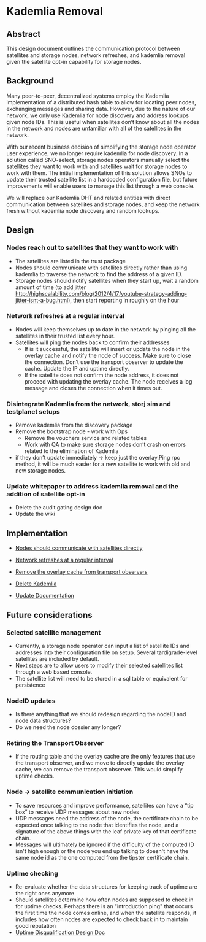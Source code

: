 # Kademlia Removal

## Abstract

This design document outlines the communication protocol between satellites and
storage nodes, network refreshes, and kademlia removal given the satellite opt-in
capability for storage nodes.

## Background

Many peer-to-peer, decentralized systems employ the Kademlia implementation of a distributed hash table to allow for 
locating peer nodes, exchanging messages and sharing data. However, due to the nature of our network, we only use Kademlia 
for node discovery and address lookups given node IDs. This is useful when satellites don’t know about all the nodes in 
the network and nodes are unfamiliar with all of the satellites in the network.

With our recent business decision of simplifying the storage node operator user experience, we no longer require kademlia 
for node discovery. In a solution called SNO-select, storage nodes operators manually select the satellites they want to work with 
and satellites wait for storage nodes to work with them. The initial implementation of this solution allows SNOs to update 
their trusted satellite list in a hardcoded configuration file, but future improvements will enable users to manage
this list through a web console. 

We will replace our Kademlia DHT and related entities with direct communication between satellites and storage nodes, 
and keep the network fresh without kademlia node discovery and random lookups.

## Design

### Nodes reach out to satellites that they want to work with
- The satellites are listed in the trust package
- Nodes should communicate with satellites directly rather than using kademlia to traverse the network to find the address of a given ID.
- Storage nodes should notify satellites when they start up, wait a random amount of time (to add jitter 
http://highscalability.com/blog/2012/4/17/youtube-strategy-adding-jitter-isnt-a-bug.html), then start reporting in roughly on the hour

### Network refreshes at a regular interval
- Nodes will keep themselves up to date in the network by pinging all the satellites in their
   trusted list every hour.
- Satellites will ping the nodes back to confirm their addresses
    - If is it successful, the satellite will insert or update the node in the overlay cache and
       notify the node of success. Make sure to close the connection. Don’t use the transport observer to update the cache.
       Update the IP and uptime directly.
    - If the satellite does not confirm the node address, it does not proceed with updating the overlay cache. The node 
    receives a log message and closes the connection when it times out.

### Disintegrate Kademlia from the network, storj sim and testplanet setups
- Remove kademlia from the discovery package
- Remove the bootstrap node - work with Ops
  - Remove the vouchers service and related tables
  - Work with QA to make sure storage nodes don’t crash on errors related to the elimination of Kademlia
- if they don’t update immediately ->  keep just the overlay.Ping rpc method, it will be much easier for a new satellite 
to work with old and new storage nodes.

### Update whitepaper to address kademlia removal and the addition of satellite opt-in
  - Delete the audit gating design doc
  - Update the wiki

## Implementation

- [Nodes should communicate with satellites directly](https://storjlabs.atlassian.net/browse/V3-2274)

- [Network refreshes at a regular interval](https://storjlabs.atlassian.net/browse/V3-2275)

- [Remove the overlay cache from transport observers](https://storjlabs.atlassian.net/browse/V3-2305])

- [Delete Kademlia](https://storjlabs.atlassian.net/browse/V3-2276)

- [Update Documentation](https://storjlabs.atlassian.net/browse/V3-2461)

## Future considerations

### Selected satellite management
- Currently, a storage node operator can input a list of satellite IDs and addresses into their configuration file on setup. 
Several tardigrade-level satellites are included by default. 
- Next steps are to allow users to modify their selected satellites list through a web based console.
- The satellite list will need to be stored in a sql table or equivalent for persistence

### NodeID updates
- Is there anything that we should redesign regarding the nodeID and node data structures? 
- Do we need the node dossier any longer?

### Retiring the Transport Observer
- If the routing table and the overlay cache are the only features that use the transport observer, and we move to directly 
update the overlay cache, we can remove the transport observer. This would simplify uptime checks.

### Node -> satellite communication initiation
- To save resources and improve performance, satellites can have a “tip box” to receive UDP messages about new nodes
- UDP messages need the address of the node, the certificate chain to be expected once talking to the node that identifies 
the node, and a signature of the above things with the leaf private key of that certificate chain.
- Messages will ultimately be ignored if the difficulty of the computed ID isn't high enough or the node you end up talking 
to doesn't have the same node id as the one computed from the tipster certificate chain.

### Uptime checking
- Re-evaluate whether the data structures for keeping track of uptime are the right ones anymore
- Should satellites determine how often nodes are supposed to check in for uptime checks. Perhaps there is an 
"introduction ping" that occurs the first time the node comes online, and when the satellite responds, it includes how 
often nodes are expected to check back in to maintain good reputation
- [Uptime Disqualification Design Doc](https://github.com/storj/storj/pull/2733)

